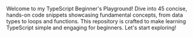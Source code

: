 Welcome to my TypeScript Beginner's Playground! Dive into 45 concise, hands-on code snippets showcasing fundamental concepts, from data types to loops and functions. This repository is crafted to make learning TypeScript simple and engaging for beginners. Let's start exploring!
